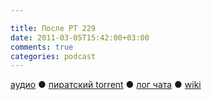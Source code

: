 ```yaml
---

title: После РТ 229
date: 2011-03-05T15:42:00+03:00
comments: true
categories: podcast
---
```

[аудио](http://cdn.radio-t.com/rt229post.mp3) ● [пиратский torrent](http://pirates.radio-t.com/torrents/rt229post.mp3.torrent) ● [лог чата](http://chat.radio-t.com/logs/radio-t-229.html) ● [wiki](http://wiki.radio-t.com/%D0%9F%D0%BE%D1%81%D0%BB%D0%B5_%D0%A0%D0%A2_229)<audio src="http://cdn.radio-t.com/rt229post.mp3" preload="none">
